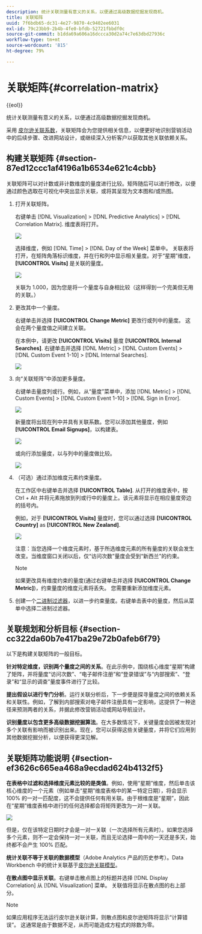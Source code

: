 ```yaml
---
description: 统计关联测量有意义的关系，以便通过高级数据挖掘发现商机。
title: 关联矩阵
uuid: 7f6bdb65-dc31-4e27-9870-4c9402ee6031
exl-id: 79c23bb9-2b4b-4fe0-bfdb-52721fbbdf0c
source-git-commit: b1dda69a606a16dccca30d2a74c7e63dbd27936c
workflow-type: tm+mt
source-wordcount: '815'
ht-degree: 79%

---
```


# 关联矩阵{#correlation-matrix}

{{eol}}

统计关联测量有意义的关系，以便通过高级数据挖掘发现商机。

采用 [皮尔逊关联系数](../../../../home/c-get-started/c-analysis-vis/c-correlation-analysis/c-correlation-pearsons.md#concept-5996cb8c89fd4df5b47b7318e7a1d29c)，关联矩阵会为您提供相关信息，以便更好地识别营销活动中的后续步骤、改进网站设计，或继续深入分析客户以获取其他关联依赖关系。

## 构建关联矩阵 {#section-87ed12ccc1af4196a1b6534e621c4cbb}

关联矩阵可以对计数或非计数维度的量度进行比较。矩阵随后可以进行修改，以便通过颜色选取在可视化中突出显示关联，或将其呈现为文本图和/或热图。

1. 打开关联矩阵。

   右键单击 [!DNL Visualization] > [!DNL Predictive Analytics] > [!DNL Correlation Matrix]. 维度表将打开。

   ![](assets/correlation_matrix_2.png)

   选择维度，例如 [!DNL Time] > [!DNL Day of the Week] 菜单中。 关联表将打开，在矩阵角落标识维度，并在行和列中显示相关量度。对于“星期”维度， **[!UICONTROL Visits]** 是关联的量度。

   ![](assets/correlation_matrix_1.png)

   关联为 1.000，因为您是将一个量度与自身相比较（这样得到一个完美但无用的关联。）

1. 更改其中一个量度。

   右键单击并选择 **[!UICONTROL Change Metric]** 更改行或列中的量度。 这会在两个量度值之间建立关联。

   在本例中，请更改 **[!UICONTROL Visits]** 量度 **[!UICONTROL Internal Searches]**. 右键单击并选择 [!DNL Metric] > [!DNL Custom Events] > [!DNL Custom Event 1-10] > [!DNL Internal Searches].

   ![](assets/correlation_matrix_change_metric.png)

1. 向“关联矩阵”中添加更多量度。

   右键单击量度列或行。例如，从“量度”菜单中，添加 [!DNL Metric] > [!DNL Custom Events] > [!DNL Custom Event 1-10] > [!DNL Sign in Error].

   ![](assets/correlation_matrix_11.png)

   新量度将出现在列中并具有关联系数。您可以添加其他量度，例如 **[!UICONTROL Email Signups]**，以构建表。

   ![](assets/correlation_matrix_6.png)

   或向行添加量度，以与列中的量度做比较。

   ![](assets/correlation_matrix_add_metric.png)

1. （可选）通过添加维度元素约束量度。

   在工作区中右键单击并选择 **[!UICONTROL Table]**. 从打开的维度表中，按 Ctrl + Alt 并将元素拖放到列或行中的量度上。该元素将显示在相应量度旁边的括号内。

   例如，对于 **[!UICONTROL Visits]** 量度时，您可以通过选择 **[!UICONTROL Country]** as **[!UICONTROL New Zealand]**.

   ![](assets/correlation_matrix_dim_element.png)

   注意：当您选择一个维度元素时，基于所选维度元素的所有量度的关联会发生改变。当维度窗口关闭以后，仅“访问次数”量度会受到“新西兰”的约束。

   >[!NOTE]
   >
   >如果更改具有维度约束的量度(通过右键单击并选择 **[!UICONTROL Change Metric]**)，约束量度的维度元素将丢失。 您需要重新添加维度元素。

1. 创建一个[二进制过滤器](../../../../home/c-get-started/c-analysis-vis/c-correlation-analysis/c-correlation-binary-filter.md#concept-24e1daff43c540f69019f236976da31c)，以进一步约束量度。右键单击表中的量度，然后从菜单中选择二进制过滤器。

## 关联规划和分析目标 {#section-cc322da60b7e417ba29e72b0afeb6f79}

以下是构建关联矩阵的一般目标。

**针对特定维度，识别两个量度之间的关系**。在此示例中，围绕核心维度“星期”构建了矩阵，并将量度“访问次数”、“电子邮件注册”和“登录错误”与“内部搜索”、“登录”和“显示的调查”量度事件进行了比较。

**提出假设以进行专门分析**。运行关联分析后，下一步便是探寻量度之间的依赖关系和关联性。例如，了解到内部搜索对电子邮件注册具有一定影响，这提供了一种途径来预测两者的关系，并据此修改营销活动或网站导航设计。

**识别量度以包含更多高级数据挖掘算法**。在大多数情况下，关键量度会因被发现对多个关联有影响而被识别出来。现在，您可以获得这些关键量度，并将它们应用到其他数据挖掘分析，以便获得更深见解。

## 关联矩阵功能说明 {#section-ef3626c665ea468a9ecdad624b4132f5}

**在表格中过滤和选择维度元素比较的是类值**。例如，使用“星期”维度，然后单击该核心维度的一个元素（例如单击“星期”维度表格中的某一特定日期），将会显示 100% 的一对一匹配度，这不会提供任何有用关联。由于根维度是“星期”，因此在“星期”维度表格中进行的任何选择都会将矩阵更改为一对一关联。

![](assets/correlation_matrix_10.png)

但是，仅在该特定日期时才会是一对一关联（一次选择所有元素时）。如果您选择多个元素，则不一定会保持一对一关联，而且无论选择一周中的一天还是多天，始终都不会产生 100% 匹配。

**统计关联不等于关联的数据模型**（Adobe Analytics 产品的历史参考）。Data Workbench 中的统计关联基于[皮尔逊关联模型](../../../../home/c-get-started/c-analysis-vis/c-correlation-analysis/c-correlation-pearsons.md#concept-5996cb8c89fd4df5b47b7318e7a1d29c)。

**在散点图中显示关联**。右键单击散点图上的标题并选择 [!DNL Display Correlation] 从 [!DNL Visualization] 菜单。 关联值将显示在散点图的右上部分。

>[!NOTE]
>
>如果应用程序无法运行皮尔逊关联计算，则散点图和皮尔逊矩阵将显示“计算错误”。 这通常是由于数据不足，从而可能造成方程式的除数为零。
